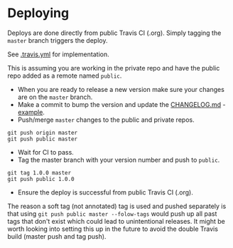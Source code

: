 # Deploying

Deploys are done directly from public Travis CI (.org). Simply tagging the `master` branch triggers the deploy.

See [.travis.yml](.travis.yml) for implementation.

This is assuming you are working in the private repo and have the public repo added as a remote named `public`.

* When you are ready to release a new version make sure your changes are on the `master` branch.
* Make a commit to bump the version and update the [CHANGELOG.md](CHANGELOG.md) - [example](https://github.com/Clarifai/clarifai-javascript/commit/a691ddc76daab7caf039317eb5f4d6ec6ef89d2f).
* Push/merge `master` changes to the public and private repos.

```
git push origin master
git push public master
```

* Wait for CI to pass.
* Tag the master branch with your version number and push to `public`. 

```
git tag 1.0.0 master
git push public 1.0.0
```

* Ensure the deploy is successful from public Travis CI (.org).

The reason a soft tag (not annotated) tag is used and pushed separately is that using `git push public master --folow-tags` would push up all past tags that don't exist which could lead to unintentional releases. It might be worth looking into setting this up in the future to avoid the double Travis build (master push and tag push).
